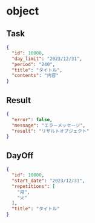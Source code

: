 # object

## Task

```json
{
  "id": 10000,
  "day_limit": "2023/12/31",
  "period": "240",
  "title": "タイトル",
  "contents": "内容"
}
```

## Result

```json
{
  "error": false,
  "message": "エラーメッセージ",
  "result": "リザルトオブジェクト"
}
```

## DayOff

```json
{
  "id": 10000,
  "start_date": "2023/12/31",
  "repetitions": [
    "月",
    "火"
  ],
  "title": "タイトル"
}
```
